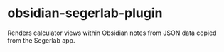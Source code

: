 # obsidian-segerlab-plugin
Renders calculator views within Obsidian notes from JSON data copied from the Segerlab app.
